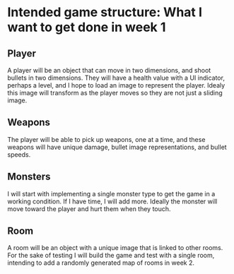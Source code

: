 # Intended game structure: What I want to get done in week 1
## Player
A player will be an object that can move in two dimensions, and shoot bullets in two dimensions. They will have a health value with a UI indicator, perhaps a level, and I hope to load an image to represent the player. Idealy this image will transform as the player moves so they are not just a sliding image.

## Weapons
The player will be able to pick up weapons, one at a time, and these weapons will have unique damage, bullet image representations, and bullet speeds.

## Monsters
I will start with implementing a single monster type to get the game in a working condition. If I have time, I will add more. Ideally the monster will move toward the player and hurt them when they touch.

## Room
A room will be an object with a unique image that is linked to other rooms. For the sake of testing I will build the game and test with a single room, intending to add a randomly generated map of rooms in week 2.



